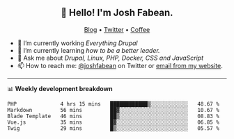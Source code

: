 <h2 align="center">👋 Hello! I'm Josh Fabean.</h2>
<p align="center">
  <a href="https://joshfabean.com">Blog</a> •
  <a href="https://twitter.com/fabean">Twitter</a> •
  <a href="https://www.buymeacoffee.com/LSxne6Yr4">Coffee</a>
</p>

- 🔭 I’m currently working *Everything Drupal*
- 🌱 I’m currently learning *how to be a better leader.*
- 💬 Ask me about *Drupal, Linux, PHP, Docker, CSS and JavaScript*
- 📫 How to reach me: [@joshfabean](https://twitter.com/joshfabean) on Twitter or [email from my website](https://joshfabean.com).

-------

📊 **Weekly development breakdown**
<!--START_SECTION:waka-->
```text
PHP              4 hrs 15 mins   ████████████▒░░░░░░░░░░░░   48.67 % 
Markdown         56 mins         ██▓░░░░░░░░░░░░░░░░░░░░░░   10.67 % 
Blade Template   46 mins         ██▒░░░░░░░░░░░░░░░░░░░░░░   08.83 % 
Vue.js           35 mins         █▓░░░░░░░░░░░░░░░░░░░░░░░   06.85 % 
Twig             29 mins         █▒░░░░░░░░░░░░░░░░░░░░░░░   05.57 % 
```
<!--END_SECTION:waka-->

<!--
**fabean/fabean** is a ✨ _special_ ✨ repository because its `README.md` (this file) appears on your GitHub profile.

Here are some ideas to get you started:

- 🔭 I’m currently working on ...
- 🌱 I’m currently learning ...
- 👯 I’m looking to collaborate on ...
- 🤔 I’m looking for help with ...
- 💬 Ask me about ...
- 📫 How to reach me: ...
- 😄 Pronouns: ...
- ⚡ Fun fact: ...
-->
